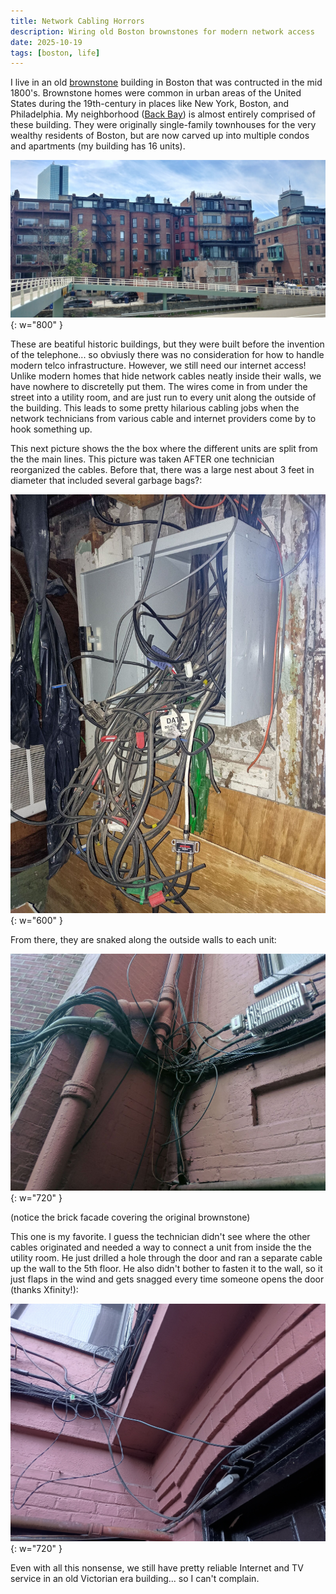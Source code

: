 ```yaml
---
title: Network Cabling Horrors
description: Wiring old Boston brownstones for modern network access
date: 2025-10-19
tags: [boston, life]
---
```


I live in an old [brownstone](https://wikipedia.org/wiki/Brownstone)
building in Boston that was contructed in the mid 1800's. Brownstone homes were
common in urban areas of the United States during the 19th-century in places
like New York, Boston, and Philadelphia. My neighborhood
([Back Bay](https://wikipedia.org/wiki/Back_Bay,_Boston)) is almost entirely
comprised of these building. They were originally single-family townhouses for
the very wealthy residents of Boston, but are now carved up into multiple
condos and apartments (my building has 16 units).

![boston back bay brownstones](/assets/img/posts/2025-10-19_back_bay_brownstones.jpg){: w="800" }

These are beatiful historic buildings, but they were built before the invention
of the telephone... so obviusly there was no consideration for how to handle
modern telco infrastructure. However, we still need our internet access! Unlike
modern homes that hide network cables neatly inside their walls, we have
nowhere to discretelly put them. The wires come in from under the street into
a utility room, and are just run to every unit along the outside of the
building. This leads to some pretty hilarious cabling jobs when the network
technicians from various cable and internet providers come by to hook something
up.

This next picture shows the the box where the different units are split from
the the main lines. This picture was taken AFTER one technician reorganized the
cables. Before that, there  was a large nest about 3 feet in diameter that
included several garbage bags?:

![cable nest](/assets/img/posts/2025-10-19_network_horrors_1.jpg){: w="600" }

From there, they are snaked along the outside walls to each unit:

![outdoor cables](/assets/img/posts/2025-10-19_network_horrors_2.jpg){: w="720" }

(notice the brick facade covering the original brownstone)

This one is my favorite. I guess the technician didn't see where the other
cables originated and needed a way to connect a unit from inside the the
utility room. He just drilled a hole through the door and ran a separate
cable up the wall to the 5th floor. He also didn't bother to fasten it to the
wall, so it just flaps in the wind and gets snagged every time someone opens
the door (thanks Xfinity!):

![outdoor cables](/assets/img/posts/2025-10-19_network_horrors_3.jpg){: w="720" }

Even with all this nonsense, we still have pretty reliable Internet and TV
service in an old Victorian era building... so I can't complain.
